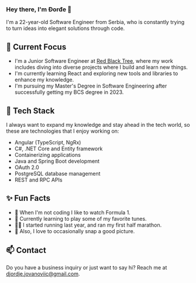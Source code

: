 ### Hey there, I'm Đorđe 👋

I'm a 22-year-old Software Engineer from Serbia, who is constantly trying to turn ideas into elegant solutions through code.

## 🔭 Current Focus

- I'm a Junior Software Engineer at [Red Black Tree](https://www.rbt.rs/), where my work includes diving into diverse projects where I build and learn new things.
- I'm currently learning React and exploring new tools and libraries to enhance my knowledge.
- I'm pursuing my Master's Degree in Software Engineering after successfully getting my BCS degree in 2023.

## 🔧 Tech Stack

I always want to expand my knowledge and stay ahead in the tech world, so these are technologies that I enjoy working on:

- Angular (TypeScript, NgRx)
- C#, .NET Core and Entity framework
- Containerizing applications
- Java and Spring Boot development
- OAuth 2.0
- PostgreSQL database management
- REST and RPC APIs

## ✨ Fun Facts

- 🏁 When I'm not coding I like to watch Formula 1.
- 🎸 Currently learning to play some of my favorite tunes.
- 🏃‍♂️ I started running last year, and ran my first half marathon.
- 📸 Also, I love to occasionally snap a good picture.

## 📫 Contact

Do you have a business inquiry or just want to say hi? Reach me at [djordje.jovanoviic@gmail.com](mailto:djordje.jovanoviic@gmail.com).
